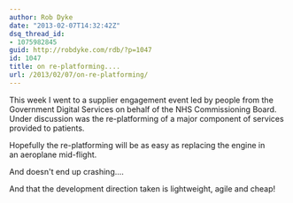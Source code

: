 ```yaml
---
author: Rob Dyke
date: "2013-02-07T14:32:42Z"
dsq_thread_id:
- 1075982845
guid: http://robdyke.com/rdb/?p=1047
id: 1047
title: on re-platforming....
url: /2013/02/07/on-re-platforming/
---
```

This week I went to a supplier engagement event led by people from the Government Digital Services on behalf of the NHS Commissioning Board. Under discussion was the re-platforming of a major component of services provided to patients.

Hopefully the re-platforming will be as easy as replacing the engine in an aeroplane mid-flight.

<!-- iframe plugin v.3.0 wordpress.org/plugins/iframe/ -->

And doesn't end up crashing....

<!-- iframe plugin v.3.0 wordpress.org/plugins/iframe/ -->

And that the development direction taken is lightweight, agile and cheap!

<!-- iframe plugin v.3.0 wordpress.org/plugins/iframe/ -->